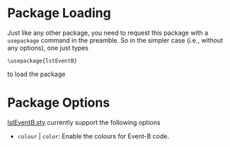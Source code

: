 # Package Loading
Just like any other package, you need to request this package with a
`usepackage` command in the preamble. So in the simpler case (i.e.,
without any options), one just types
```
\usepackage{lstEventB}
```
to load the package

# Package Options
[lstEventB.sty](https://eventB-soton.github.io/lstEventB) currently support the following options

- `colour` | `color`: Enable the colours for Event-B code.
